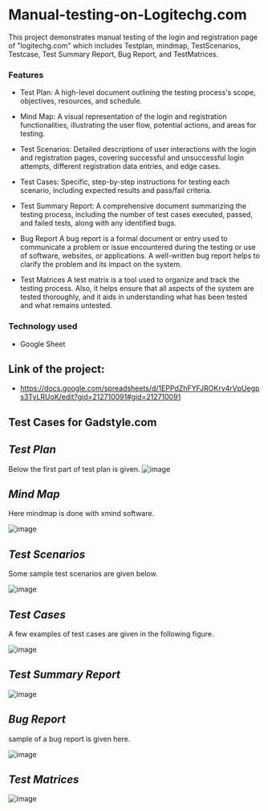 # Manual-testing-on-Logitechg.com

This project demonstrates manual testing of the login and registration page of "logitechg.com" which includes Testplan, mindmap, TestScenarios, Testcase, Test Summary Report, Bug Report, and TestMatrices.

### Features

   - Test Plan:
A high-level document outlining the testing process's scope, objectives, resources, and schedule.

   - Mind Map: 
A visual representation of the login and registration functionalities, illustrating the user flow, potential actions, and areas for testing.

   - Test Scenarios:
Detailed descriptions of user interactions with the login and registration pages, covering successful and unsuccessful login attempts, different registration data entries, and edge cases.

   - Test Cases: 
Specific, step-by-step instructions for testing each scenario, including expected results and pass/fail criteria.

 - Test Summary Report:
A comprehensive document summarizing the testing process, including the number of test cases executed, passed, and failed tests, along with any identified bugs.

- Bug Report
A bug report is a formal document or entry used to communicate a problem or issue encountered during the testing or use of software, websites, or applications. A well-written bug report helps to clarify the problem and its impact on the system.

 - Test Matrices
A test matrix is a tool used to organize and track the testing process. Also, it helps ensure that all aspects of the system are tested thoroughly, and it aids in understanding what has been tested and what remains untested.

### Technology used
- Google Sheet

## Link of the project:

 - https://docs.google.com/spreadsheets/d/1EPPdZhFYFJROKrv4rVpUegps3TyLRUoK/edit?gid=212710091#gid=212710091

## Test Cases for Gadstyle.com

 ## _**Test Plan**_
 Below the first part of test plan is given.
![image](https://github.com/user-attachments/assets/31b75a01-59d5-4432-a887-aa42e7cb952e)

 ## _**Mind Map**_
Here mindmap is done with xmind software.

![image](https://github.com/user-attachments/assets/2aed9855-e35e-4e1a-ab37-2e60d34eb3c2)

 ## _**Test Scenarios**_
 Some sample test scenarios are given below.
 
 ![image](https://github.com/user-attachments/assets/f1889472-4f8d-40ff-b283-1d6ea3628c05)

 ## _**Test Cases**_
 A few examples of test cases are given in the following figure.

 ![image](https://github.com/user-attachments/assets/9b207b8e-2f44-452f-8282-4af2f003d6fd)

   ## _**Test Summary Report**_

![image](https://github.com/user-attachments/assets/58373a4e-0807-45c9-a110-970e7bb18541)

## _**Bug Report**_
sample of a bug report is given here.

![image](https://github.com/user-attachments/assets/e4d61a68-1925-48a7-8712-e4c864eea3f1)

## _**Test Matrices**_

![image](https://github.com/user-attachments/assets/66e82678-5936-4233-8789-da08cb677685)










    

